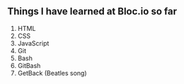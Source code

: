 ## Things I have learned at Bloc.io so far

1. HTML
2. CSS
3. JavaScript
4. Git
5. Bash
6. GitBash
7. GetBack (Beatles song)